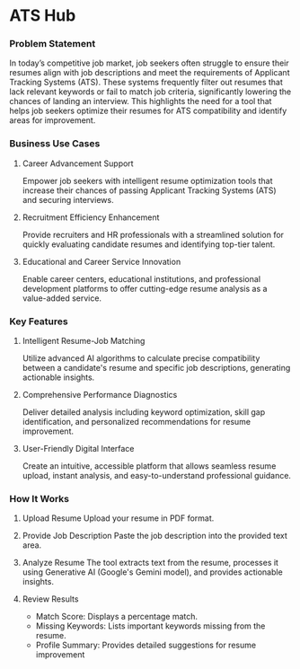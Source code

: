 # ATS Hub

### Problem Statement

In today’s competitive job market, job seekers often struggle to ensure their resumes align with job descriptions and meet the requirements of Applicant Tracking Systems (ATS). These systems frequently filter out resumes that lack relevant keywords or fail to match job criteria, significantly lowering the chances of landing an interview. This highlights the need for a tool that helps job seekers optimize their resumes for ATS compatibility and identify areas for improvement.

### Business Use Cases

1. Career Advancement Support

   Empower job seekers with intelligent resume optimization tools that increase their chances of passing Applicant Tracking Systems (ATS) and securing interviews.

2. Recruitment Efficiency Enhancement

   Provide recruiters and HR professionals with a streamlined solution for quickly evaluating candidate resumes and identifying top-tier talent.

3. Educational and Career Service Innovation

   Enable career centers, educational institutions, and professional development platforms to offer cutting-edge resume analysis as a value-added service.


### Key Features

1. Intelligent Resume-Job Matching

   Utilize advanced AI algorithms to calculate precise compatibility between a candidate's resume and specific job descriptions, generating actionable insights.

2. Comprehensive Performance Diagnostics

   Deliver detailed analysis including keyword optimization, skill gap identification, and personalized recommendations for resume improvement.

3. User-Friendly Digital Interface

   Create an intuitive, accessible platform that allows seamless resume upload, instant analysis, and easy-to-understand professional guidance.



### How It Works

1. Upload Resume
   Upload your resume in PDF format.

2. Provide Job Description
   Paste the job description into the provided text area.

3. Analyze Resume
   The tool extracts text from the resume, processes it using Generative AI (Google's Gemini model), and provides actionable insights.

4. Review Results

   - Match Score: Displays a percentage match.
   - Missing Keywords: Lists important keywords missing from the resume.
   - Profile Summary: Provides detailed suggestions for resume improvement
